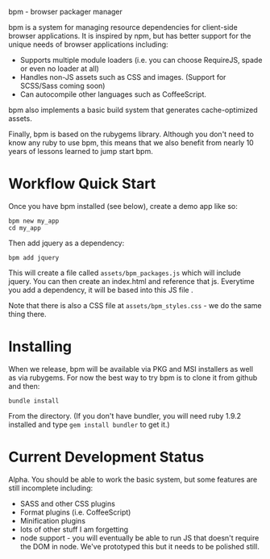 bpm - browser packager manager

bpm is a system for managing resource dependencies for client-side browser 
applications.  It is inspired by npm, but has better support for the unique 
needs of browser applications including:
 
  * Supports multiple module loaders (i.e. you can choose RequireJS, spade or 
    even no loader at all)
  * Handles non-JS assets such as CSS and images. (Support for SCSS/Sass 
    coming soon)  
  * Can autocompile other languages such as CoffeeScript.

bpm also implements a basic build system that generates cache-optimized 
assets.

Finally, bpm is based on the rubygems library.  Although you don't need to 
know any ruby to use bpm, this means that we also benefit from nearly 10 years
of lessons learned to jump start bpm.

# Workflow Quick Start

Once you have bpm installed (see below), create a demo app like so:

    bpm new my_app
    cd my_app
    
Then add jquery as a dependency:

    bpm add jquery
    
This will create a file called `assets/bpm_packages.js` which will include
jquery.  You can then create an index.html and reference that js.  Everytime
you add a dependency, it will be based into this JS file . 

Note that there is also a CSS file at `assets/bpm_styles.css` - we do the same
thing there.

# Installing

When we release, bpm will be available via PKG and MSI installers as well as via rubygems.  For now the best way to try bpm is to clone it from github and then:

  `bundle install`
  
From the directory.  (If you don't have bundler, you will need ruby 1.9.2 installed and type `gem install bundler` to get it.)

# Current Development Status

Alpha.  You should be able to work the basic system, but some features are 
still incomplete including:

  * SASS and other CSS plugins
  * Format plugins (i.e. CoffeeScript)
  * Minification plugins
  * lots of other stuff I am forgetting
  * node support - you will eventually be able to run JS that doesn't require the DOM in node.  We've prototyped this but it needs to be polished still.